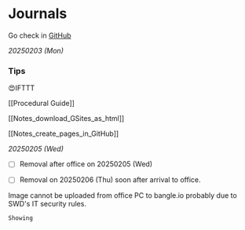 # Journals

Go check in [GitHub](https://github.com/hkkmwong/hkkmwong/blob/main/Journals.md)

_20250203 (Mon)_

### Tips

😍IFTTT

[[Procedural Guide]]

[[Notes_download_GSites_as_html]]

[[Notes_create_pages_in_GitHub]]

_20250205 (Wed)_

- [ ] Removal after office on 20250205 (Wed)


- [ ] Removal on 20250206 (Thu) soon after arrival to office.

Image cannot be uploaded from office PC to bangle.io probably due to SWD's IT security rules.

```
Showing 
```